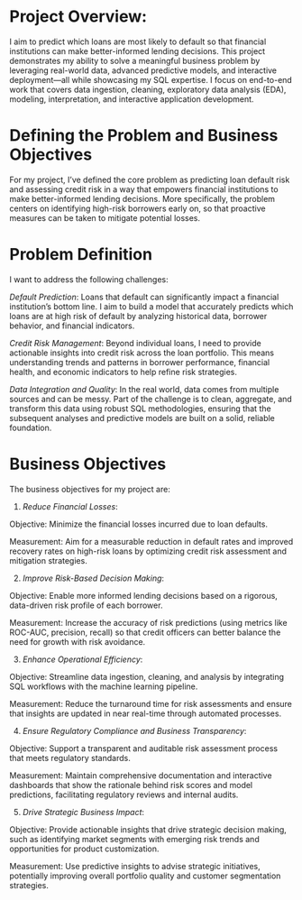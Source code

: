 # Project Overview:

I aim to predict which loans are most likely to default so that financial institutions can make better-informed lending decisions. This project demonstrates my ability to solve a meaningful business problem by leveraging real-world data, advanced predictive models, and interactive deployment—all while showcasing my SQL expertise. I focus on end-to-end work that covers data ingestion, cleaning, exploratory data analysis (EDA), modeling, interpretation, and interactive application development.

# Defining the Problem and Business Objectives

For my project, I’ve defined the core problem as predicting loan default risk and assessing credit risk in a way that empowers financial institutions to make better-informed lending decisions. More specifically, the problem centers on identifying high-risk borrowers early on, so that proactive measures can be taken to mitigate potential losses.

# Problem Definition

I want to address the following challenges:

*Default Prediction*: Loans that default can significantly impact a financial institution’s bottom line. I aim to build a model that accurately predicts which loans are at high risk of default by analyzing historical data, borrower behavior, and financial indicators.

*Credit Risk Management*: Beyond individual loans, I need to provide actionable insights into credit risk across the loan portfolio. This means understanding trends and patterns in borrower performance, financial health, and economic indicators to help refine risk strategies.

*Data Integration and Quality*: In the real world, data comes from multiple sources and can be messy. Part of the challenge is to clean, aggregate, and transform this data using robust SQL methodologies, ensuring that the subsequent analyses and predictive models are built on a solid, reliable foundation.

# Business Objectives

The business objectives for my project are:

1. *Reduce Financial Losses*:

Objective: Minimize the financial losses incurred due to loan defaults.

Measurement: Aim for a measurable reduction in default rates and improved recovery rates on high-risk loans by optimizing credit risk assessment and mitigation strategies.

2. *Improve Risk-Based Decision Making*:

Objective: Enable more informed lending decisions based on a rigorous, data-driven risk profile of each borrower.

Measurement: Increase the accuracy of risk predictions (using metrics like ROC-AUC, precision, recall) so that credit officers can better balance the need for growth with risk avoidance.

3. *Enhance Operational Efficiency*:

Objective: Streamline data ingestion, cleaning, and analysis by integrating SQL workflows with the machine learning pipeline.

Measurement: Reduce the turnaround time for risk assessments and ensure that insights are updated in near real-time through automated processes.

4. *Ensure Regulatory Compliance and Business Transparency*:

Objective: Support a transparent and auditable risk assessment process that meets regulatory standards.

Measurement: Maintain comprehensive documentation and interactive dashboards that show the rationale behind risk scores and model predictions, facilitating regulatory reviews and internal audits.

5. *Drive Strategic Business Impact*:

Objective: Provide actionable insights that drive strategic decision making, such as identifying market segments with emerging risk trends and opportunities for product customization.

Measurement: Use predictive insights to advise strategic initiatives, potentially improving overall portfolio quality and customer segmentation strategies.
